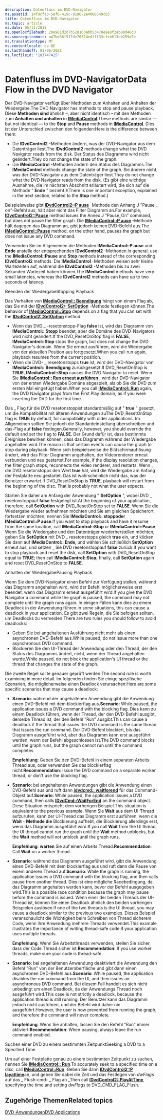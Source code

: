 ```yaml
---
description: Datenfluss im DVD-Navigator
ms.assetid: 14f9cfa3-5ef6-419c-9196-2e4060549c03
title: Datenfluss im DVD-Navigator
ms.topic: article
ms.date: 05/31/2018
ms.openlocfilehash: 29a981d2d7b528163abb53478e9e8f2ab88d46c0
ms.sourcegitcommit: a47bd86f517de76374e4fff33cfeb613eb259a7e
ms.translationtype: MT
ms.contentlocale: de-DE
ms.lasthandoff: 01/06/2021
ms.locfileid: "103747425"
---
```

# <a name="data-flow-in-the-dvd-navigator"></a><span data-ttu-id="7d0ae-103">Datenfluss im DVD-Navigator</span><span class="sxs-lookup"><span data-stu-id="7d0ae-103">Data Flow in the DVD Navigator</span></span>

<span data-ttu-id="7d0ae-104">Der DVD-Navigator verfügt über Methoden zum Anhalten und Anhalten der Wiedergabe.</span><span class="sxs-lookup"><span data-stu-id="7d0ae-104">The DVD Navigator has methods to stop and pause playback.</span></span> <span data-ttu-id="7d0ae-105">Diese **Methoden sind** ähnlich –, aber nicht identisch – mit den Methoden zum **Anhalten und anhalten** in [**IMediaControl**](/windows/desktop/api/Control/nn-control-imediacontrol).</span><span class="sxs-lookup"><span data-stu-id="7d0ae-105">These methods are similar — but not identical — to the **Stop** and **Pause** methods in [**IMediaControl**](/windows/desktop/api/Control/nn-control-imediacontrol).</span></span> <span data-ttu-id="7d0ae-106">Dies ist der Unterschied zwischen den folgenden:</span><span class="sxs-lookup"><span data-stu-id="7d0ae-106">Here is the difference between them:</span></span>

-   <span data-ttu-id="7d0ae-107">Die **IDvdControl2** -Methoden ändern, was der DVD-Navigator aus dem Datenträger liest.</span><span class="sxs-lookup"><span data-stu-id="7d0ae-107">The **IDvdControl2** methods change what the DVD Navigator reads from the disk.</span></span> <span data-ttu-id="7d0ae-108">Der Status des Diagramms wird nicht geändert.</span><span class="sxs-lookup"><span data-stu-id="7d0ae-108">They do not change the state of the graph.</span></span>
-   <span data-ttu-id="7d0ae-109">Die **IMediaControl** -Methoden ändern den Status des Diagramms.</span><span class="sxs-lookup"><span data-stu-id="7d0ae-109">The **IMediaControl** methods change the state of the graph.</span></span> <span data-ttu-id="7d0ae-110">Sie ändern nicht, was der DVD-Navigator aus dem Datenträger liest.</span><span class="sxs-lookup"><span data-stu-id="7d0ae-110">They do not change what the DVD Navigator reads from the disk.</span></span> <span data-ttu-id="7d0ae-111">(Es gibt eine wichtige Ausnahme, die im nächsten Abschnitt erläutert wird, die sich auf die Methode " **Ende** " bezieht.)</span><span class="sxs-lookup"><span data-stu-id="7d0ae-111">(There is one important exception, explained in the next section, related to the **Stop** method.)</span></span>

<span data-ttu-id="7d0ae-112">Beispielsweise gibt [**IDvdControl2::P ause**](/windows/desktop/api/Strmif/nf-strmif-idvdcontrol2-pause) -Methode den Anhang J "Pause \_ on"-Befehl aus, hält aber nicht das Filter Diagramm an.</span><span class="sxs-lookup"><span data-stu-id="7d0ae-112">For example, [**IDvdControl2::Pause**](/windows/desktop/api/Strmif/nf-strmif-idvdcontrol2-pause) method issues the Annex J "Pause\_On" command, but does not pause the filter graph.</span></span> <span data-ttu-id="7d0ae-113">Die [**IMediaControl::P ause**](/windows/desktop/api/Control/nf-control-imediacontrol-pause) -Methode hält dagegen das Diagramm an, gibt jedoch keinen DVD-Befehl aus.</span><span class="sxs-lookup"><span data-stu-id="7d0ae-113">The [**IMediaControl::Pause**](/windows/desktop/api/Control/nf-control-imediacontrol-pause) method, on the other hand, pauses the graph but does not issue any DVD command.</span></span>

<span data-ttu-id="7d0ae-114">Verwenden Sie im Allgemeinen die Methoden **IMediaControl::P ause** und **Ende** anstelle der entsprechenden **IDvdControl2** -Methoden.</span><span class="sxs-lookup"><span data-stu-id="7d0ae-114">In general, use the **IMediaControl::Pause** and **Stop** methods instead of the corresponding **IDvdControl2** methods.</span></span> <span data-ttu-id="7d0ae-115">Die **IMediaControl** -Methoden weisen sehr kleine Wartezeiten auf, während die **IDvdControl2** -Methoden bis zu zwei Sekunden Wartezeit haben können.</span><span class="sxs-lookup"><span data-stu-id="7d0ae-115">The **IMediaControl** methods have very small latencies, whereas the **IDvdControl2** methods can have up to two seconds of latency.</span></span>

<span data-ttu-id="7d0ae-116">Beenden der Wiedergabe</span><span class="sxs-lookup"><span data-stu-id="7d0ae-116">Stopping Playback</span></span>

<span data-ttu-id="7d0ae-117">Das Verhalten von [**IMediaControl:: Beendigung**](/windows/desktop/api/Control/nf-control-imediacontrol-stop) hängt von einem Flag ab, das Sie mit der [**IDvdControl2:: SetOption**](/windows/desktop/api/Strmif/nf-strmif-idvdcontrol2-setoption) -Methode festlegen können.</span><span class="sxs-lookup"><span data-stu-id="7d0ae-117">The behavior of [**IMediaControl::Stop**](/windows/desktop/api/Control/nf-control-imediacontrol-stop) depends on a flag that you can set with the [**IDvdControl2::SetOption**](/windows/desktop/api/Strmif/nf-strmif-idvdcontrol2-setoption) method.</span></span>

-   <span data-ttu-id="7d0ae-118">Wenn das DVD \_ -resetonstopp-Flag **false** ist, wird das Diagramm von **IMediaControl:: Stopp** beendet, aber die Domäne des DVD-Navigators wird nicht geändert.</span><span class="sxs-lookup"><span data-stu-id="7d0ae-118">If the DVD\_ResetOnStop flag is **FALSE**, **IMediaControl::Stop** stops the graph, but does not change the DVD Navigator's domain.</span></span> <span data-ttu-id="7d0ae-119">Wenn Sie erneut ausführen, wird die Wiedergabe von der aktuellen Position aus fortgesetzt.</span><span class="sxs-lookup"><span data-stu-id="7d0ae-119">When you call run again, playback resumes from the current position.</span></span>
-   <span data-ttu-id="7d0ae-120">Wenn die DVD- \_ reseetonstopps **true** ist, wird der DVD-Navigator von **IMediaControl:: Beendigung** zurückgesetzt.</span><span class="sxs-lookup"><span data-stu-id="7d0ae-120">If DVD\_ResetOnStop is **TRUE**, **IMediaControl::Stop** causes the DVD Navigator to reset.</span></span> <span data-ttu-id="7d0ae-121">Wenn Sie [**IMediaControl:: Run erneut ausführen**](/windows/desktop/api/Control/nf-control-imediacontrol-run) , wird der DVD-Navigator von der ersten Wiedergabe Domäne abgespielt, als ob Sie die DVD zum ersten Mal eingefügt haben.</span><span class="sxs-lookup"><span data-stu-id="7d0ae-121">When you call [**IMediaControl::Run**](/windows/desktop/api/Control/nf-control-imediacontrol-run) again, the DVD Navigator plays from the First Play domain, as if you were inserting the DVD for the first time.</span></span>

<span data-ttu-id="7d0ae-122">Das \_ Flag für die DVD resetonstoppist standardmäßig auf " **true** " gesetzt, um die Kompatibilität mit älteren Anwendungen zu</span><span class="sxs-lookup"><span data-stu-id="7d0ae-122">The DVD\_ResetOnStop flag is **TRUE** by default, for compatibility with older applications.</span></span> <span data-ttu-id="7d0ae-123">Im Allgemeinen sollten Sie jedoch die Standardeinstellung überschreiben und das-Flag auf **false** festlegen.</span><span class="sxs-lookup"><span data-stu-id="7d0ae-123">Generally, however, you should override the default and set the flag to **FALSE**.</span></span> <span data-ttu-id="7d0ae-124">Der Grund dafür ist, dass bestimmte Ereignisse bewirken können, dass das Diagramm während der Wiedergabe angehalten wird.</span><span class="sxs-lookup"><span data-stu-id="7d0ae-124">The reason is that certain events can cause the graph to stop during playback.</span></span> <span data-ttu-id="7d0ae-125">Wenn sich beispielsweise die Bildschirmauflösung ändert, wird das Filter Diagramm angehalten, der Videorenderer erneut verbunden und neu gestartet.</span><span class="sxs-lookup"><span data-stu-id="7d0ae-125">For example, if the display resolution changes, the filter graph stops, reconnects the video renderer, and restarts.</span></span> <span data-ttu-id="7d0ae-126">Wenn \_ die DVD resetonstopps den Wert **true** hat, wird die Wiedergabe am Anfang der Festplatte neu gestartet. Das ist wahrscheinlich nicht das, was der Benutzer erwartet.</span><span class="sxs-lookup"><span data-stu-id="7d0ae-126">If DVD\_ResetOnStop is **TRUE**, playback will restart from the beginning of the disc. That is probably not what the user expects.</span></span>

<span data-ttu-id="7d0ae-127">Starten Sie daher am Anfang der Anwendung " **SetOption** ", wobei DVD \_ resetonstoppauf **false** festgelegt ist.</span><span class="sxs-lookup"><span data-stu-id="7d0ae-127">At the beginning of your application, therefore, call **SetOption** with DVD\_ResetOnStop set to **FALSE**.</span></span> <span data-ttu-id="7d0ae-128">Wenn Sie die Wiedergabe wieder aufnehmen möchten und Sie am gleichen Speicherort fortsetzen möchten, nennen Sie **IMediaControl:: stoppoder** **IMediaControl::P ause**.</span><span class="sxs-lookup"><span data-stu-id="7d0ae-128">If you want to stop playback and have it resume from the same location, call **IMediaControl::Stop** or **IMediaControl::Pause**.</span></span> <span data-ttu-id="7d0ae-129">Wenn Sie die Wiedergabe und den Datenträger wiederherstellen möchten, geben Sie **SetOption** mit DVD \_ resetonstopps gleich **true** ein, und klicken Sie dann auf **IMediaControl:: Ende**, und wählen Sie schließlich **SetOption** erneut aus, und setzen \_ Sie DVD resetonstoppauf **false** zurück.</span><span class="sxs-lookup"><span data-stu-id="7d0ae-129">If you want to stop playback and reset the disk, call **SetOption** with DVD\_ResetOnStop equal to **TRUE**; then call **IMediaControl::Stop**; finally, call **SetOption** again and reset DVD\_ResetOnStop to **FALSE**.</span></span>

<span data-ttu-id="7d0ae-130">Anhalten der Wiedergabe</span><span class="sxs-lookup"><span data-stu-id="7d0ae-130">Pausing Playback</span></span>

<span data-ttu-id="7d0ae-131">Wenn Sie dem DVD-Navigator einen Befehl zur Verfügung stellen, während das Diagramm angehalten wird, wird der Befehl möglicherweise erst beendet, wenn das Diagramm erneut ausgeführt wird.</span><span class="sxs-lookup"><span data-stu-id="7d0ae-131">If you give the DVD Navigator a command while the graph is paused, the command may not complete until the graph runs again.</span></span> <span data-ttu-id="7d0ae-132">In einigen Fällen kann dies zu einem Deadlock in der Anwendung führen.</span><span class="sxs-lookup"><span data-stu-id="7d0ae-132">In some situations, this can cause a deadlock in your application.</span></span> <span data-ttu-id="7d0ae-133">Es gibt zwei Regeln, die Sie befolgen sollten, um Deadlocks zu vermeiden:</span><span class="sxs-lookup"><span data-stu-id="7d0ae-133">There are two rules you should follow to avoid deadlocks:</span></span>

-   <span data-ttu-id="7d0ae-134">Geben Sie bei angehaltenen Ausführung nicht mehr als einen asynchronen DVD-Befehl aus.</span><span class="sxs-lookup"><span data-stu-id="7d0ae-134">While paused, do not issue more than one asynchronous DVD command.</span></span>
-   <span data-ttu-id="7d0ae-135">Blockieren Sie den UI-Thread der Anwendung oder den Thread, der den Status des Diagramms ändert, nicht, wenn der Thread angehalten wurde.</span><span class="sxs-lookup"><span data-stu-id="7d0ae-135">While paused, do not block the application's UI thread or the thread that changes the state of the graph.</span></span>

<span data-ttu-id="7d0ae-136">Die zweite Regel sollte genauer geprüft werden.</span><span class="sxs-lookup"><span data-stu-id="7d0ae-136">The second rule is worth examining in more detail.</span></span> <span data-ttu-id="7d0ae-137">Im folgenden finden Sie einige spezifische Szenarien, die möglicherweise einen Deadlock verursachen:</span><span class="sxs-lookup"><span data-stu-id="7d0ae-137">Here are some specific scenarios that may cause a deadlock:</span></span>

-   <span data-ttu-id="7d0ae-138">**Szenario**: während der angehaltenen Anwendung gibt die Anwendung einen DVD-Befehl mit dem blockierflag aus.</span><span class="sxs-lookup"><span data-stu-id="7d0ae-138">**Scenario**: While paused, the application issues a DVD command with the blocking flag.</span></span> <span data-ttu-id="7d0ae-139">Dies kann zu einem Deadlock führen, wenn der Thread, der den DVD-Befehl ausgibt, derselbe Thread ist, der den Befehl "Run" ausgibt.</span><span class="sxs-lookup"><span data-stu-id="7d0ae-139">This can cause a deadlock if the thread that issues the DVD command is the same thread that issues the run command.</span></span> <span data-ttu-id="7d0ae-140">Der DVD-Befehl blockiert, bis das Diagramm ausgeführt wird, aber das Diagramm kann erst ausgeführt werden, wenn der Befehl abgeschlossen ist.</span><span class="sxs-lookup"><span data-stu-id="7d0ae-140">The DVD command blocks until the graph runs, but the graph cannot run until the command completes.</span></span>

    <span data-ttu-id="7d0ae-141">**Empfehlung**: Geben Sie den DVD-Befehl in einem separaten Arbeits Thread aus, oder verwenden Sie das blockierflag nicht.</span><span class="sxs-lookup"><span data-stu-id="7d0ae-141">**Recommendation**: Issue the DVD command on a separate worker thread, or don't use the blocking flag.</span></span>

-   <span data-ttu-id="7d0ae-142">**Szenario**: bei angehaltenen Anwendungen gibt die Anwendung einen DVD-Befehl aus und ruft dann [**idvdcmd:: waitforend**](/windows/desktop/api/Strmif/nf-strmif-idvdcmd-waitforend) für das Command-Objekt auf.</span><span class="sxs-lookup"><span data-stu-id="7d0ae-142">**Scenario**: While paused, the application issues a DVD command, then calls [**IDvdCmd::WaitForEnd**](/windows/desktop/api/Strmif/nf-strmif-idvdcmd-waitforend) on the command object.</span></span> <span data-ttu-id="7d0ae-143">Diese Situation entspricht dem vorherigen Beispiel.</span><span class="sxs-lookup"><span data-stu-id="7d0ae-143">This situation is equivalent to the previous example.</span></span> <span data-ttu-id="7d0ae-144">Wenn Sie **Wait** aus dem UI-Thread aufzurufen, kann der UI-Thread das Diagramm erst ausführen, wenn die **Wait** - **Methode die** Blockierung aufhebt, die Blockierung allerdings erst, wenn das Diagramm ausgeführt wird.</span><span class="sxs-lookup"><span data-stu-id="7d0ae-144">If you call **Wait** from the UI thread, the UI thread cannot run the graph until the **Wait** method unblocks, but the **Wait** method will not unblock until the graph runs.</span></span>

    <span data-ttu-id="7d0ae-145">**Empfehlung**: **warten** Sie auf einen Arbeits Thread.</span><span class="sxs-lookup"><span data-stu-id="7d0ae-145">**Recommendation**: Call **Wait** on a worker thread.</span></span>

-   <span data-ttu-id="7d0ae-146">**Szenario**: während das Diagramm ausgeführt wird, gibt die Anwendung einen DVD-Befehl mit dem blockierflag aus und ruft dann die Pause von einem anderen Thread auf.</span><span class="sxs-lookup"><span data-stu-id="7d0ae-146">**Scenario**: While the graph is running, the application issues a DVD command with the blocking flag, and then calls pause from another thread.</span></span> <span data-ttu-id="7d0ae-147">Dies ist eine mögliche Racebedingung, da das Diagramm angehalten werden kann, bevor der Befehl ausgegeben wird.</span><span class="sxs-lookup"><span data-stu-id="7d0ae-147">This is a possible race condition because the graph may pause before the command is issued.</span></span> <span data-ttu-id="7d0ae-148">Wenn einer der beiden Threads der UI-Thread ist, können Sie einen Deadlock ähnlich den beiden vorherigen Beispielen auslösen.</span><span class="sxs-lookup"><span data-stu-id="7d0ae-148">If one of the two threads is the UI thread, you may cause a deadlock similar to the previous two examples.</span></span> <span data-ttu-id="7d0ae-149">Dieses Beispiel veranschaulicht die Wichtigkeit beim Schreiben von Thread sicherem Code, wenn Ihre Anwendung mehrere Threads verwendet.</span><span class="sxs-lookup"><span data-stu-id="7d0ae-149">This example illustrates the importance of writing thread-safe code if your application uses multiple threads.</span></span>

    <span data-ttu-id="7d0ae-150">**Empfehlung**: Wenn Sie Arbeitsthreads verwenden, stellen Sie sicher, dass der Code Thread sicher ist.</span><span class="sxs-lookup"><span data-stu-id="7d0ae-150">**Recommendation**: If you use worker threads, make sure your code is thread-safe.</span></span>

-   <span data-ttu-id="7d0ae-151">**Szenario**: bei angehaltenen Anwendung deaktiviert die Anwendung den Befehl "Run" von der Benutzeroberfläche und gibt dann einen asynchronen DVD-Befehl aus.</span><span class="sxs-lookup"><span data-stu-id="7d0ae-151">**Scenario**: While paused, the application disables the run command from the UI, and then issues an asynchronous DVD command.</span></span> <span data-ttu-id="7d0ae-152">Bei diesem Fall handelt es sich nicht unbedingt um einen Deadlock, da der Anwendungs Thread noch ausgeführt wird.</span><span class="sxs-lookup"><span data-stu-id="7d0ae-152">This case is not strictly a deadlock, because the application thread is still running.</span></span> <span data-ttu-id="7d0ae-153">Der Benutzer kann das Diagramm jedoch nicht ausführen, und der Befehl wird daher nie ausgeführt.</span><span class="sxs-lookup"><span data-stu-id="7d0ae-153">However, the user is now prevented from running the graph, and therefore the command will never complete.</span></span>

    <span data-ttu-id="7d0ae-154">**Empfehlung**: Wenn Sie anhalten, lassen Sie den Befehl "Run" immer aktiviert.</span><span class="sxs-lookup"><span data-stu-id="7d0ae-154">**Recommendation**: When pausing, always leave the run command enabled.</span></span>

<span data-ttu-id="7d0ae-155">Suchen einer DVD zu einem bestimmten Zeitpunkt</span><span class="sxs-lookup"><span data-stu-id="7d0ae-155">Seeking a DVD to a Specified Time</span></span>

<span data-ttu-id="7d0ae-156">Um auf einer Festplatte genau zu einem bestimmten Zeitpunkt zu suchen, nennen Sie [**IMediaControl:: Run**](/windows/desktop/api/Control/nf-control-imediacontrol-run).</span><span class="sxs-lookup"><span data-stu-id="7d0ae-156">To accurately seek to a specified time on a disc, call [**IMediaControl::Run**](/windows/desktop/api/Control/nf-control-imediacontrol-run).</span></span> <span data-ttu-id="7d0ae-157">Geben Sie dann [**IDvdControl2::P layattime**](/windows/desktop/api/Strmif/nf-strmif-idvdcontrol2-playattime)an, und geben Sie dabei die Zeit und das Festlegen von *dwFlags* auf das \_ Flush-cmd- \_ Flag an \_</span><span class="sxs-lookup"><span data-stu-id="7d0ae-157">Then call [**IDvdControl2::PlayAtTime**](/windows/desktop/api/Strmif/nf-strmif-idvdcontrol2-playattime), specifying the time and setting *dwFlags* to DVD\_CMD\_FLAG\_Flush.</span></span>

## <a name="related-topics"></a><span data-ttu-id="7d0ae-158">Zugehörige Themen</span><span class="sxs-lookup"><span data-stu-id="7d0ae-158">Related topics</span></span>

<dl> <dt>

[<span data-ttu-id="7d0ae-159">DVD-Anwendungen</span><span class="sxs-lookup"><span data-stu-id="7d0ae-159">DVD Applications</span></span>](dvd-applications.md)
</dt> </dl>

 

 



